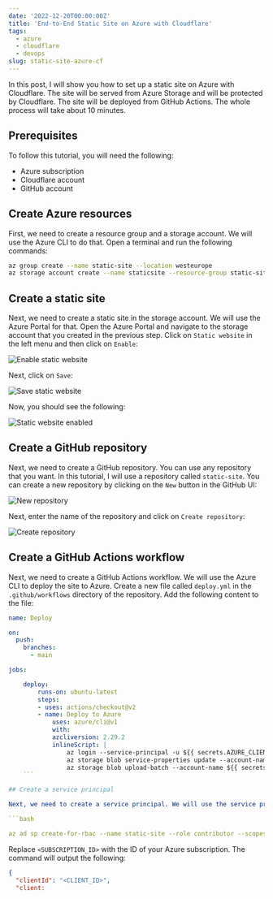 ```yaml
---
date: '2022-12-20T00:00:00Z'
title: 'End-to-End Static Site on Azure with Cloudflare'
tags:
  - azure
  - cloudflare
  - devops
slug: static-site-azure-cf
---
```


In this post, I will show you how to set up a static site on Azure with Cloudflare. The site will be served from Azure Storage and will be protected by Cloudflare. The site will be deployed from GitHub Actions. The whole process will take about 10 minutes.

## Prerequisites

To follow this tutorial, you will need the following:
* Azure subscription
* Cloudflare account
* GitHub account

## Create Azure resources

First, we need to create a resource group and a storage account. We will use the Azure CLI to do that. Open a terminal and run the following commands:

```bash
az group create --name static-site --location westeurope
az storage account create --name staticsite --resource-group static-site --sku Standard_LRS --encryption-services blob
```

## Create a static site

Next, we need to create a static site in the storage account. We will use the Azure Portal for that. Open the Azure Portal and navigate to the storage account that you created in the previous step. Click on `Static website` in the left menu and then click on `Enable`:

![Enable static website](/images/2022-12-static-site-azure-cf/enable-static-website.png)

Next, click on `Save`:

![Save static website](/images/2022-12-static-site-azure-cf/save-static-website.png)

Now, you should see the following:

![Static website enabled](/images/2022-12-static-site-azure-cf/static-website-enabled.png)

## Create a GitHub repository

Next, we need to create a GitHub repository. You can use any repository that you want. In this tutorial, I will use a repository called `static-site`. You can create a new repository by clicking on the `New` button in the GitHub UI:

![New repository](/images/2022-12-static-site-azure-cf/new-repository.png)

Next, enter the name of the repository and click on `Create repository`:

![Create repository](/images/2022-12-static-site-azure-cf/create-repository.png)

## Create a GitHub Actions workflow

Next, we need to create a GitHub Actions workflow. We will use the Azure CLI to deploy the site to Azure. Create a new file called `deploy.yml` in the `.github/workflows` directory of the repository. Add the following content to the file:

```yaml
name: Deploy

on:
  push:
    branches:
      - main

jobs:

    deploy:
        runs-on: ubuntu-latest
        steps:
        - uses: actions/checkout@v2
        - name: Deploy to Azure
            uses: azure/cli@v1
            with:
            azcliversion: 2.29.2
            inlineScript: |
                az login --service-principal -u ${{ secrets.AZURE_CLIENT_ID }} -p ${{ secrets.AZURE_CLIENT_SECRET }} --tenant ${{ secrets.AZURE_TENANT_ID }}
                az storage blob service-properties update --account-name ${{ secrets.AZURE_STORAGE_ACCOUNT }} --static-website --404-document 404.html --index-document index.html
                az storage blob upload-batch --account-name ${{ secrets.AZURE_STORAGE_ACCOUNT }} --destination \$web --source _site
    ```

## Create a service principal

Next, we need to create a service principal. We will use the service principal to authenticate to Azure. Open a terminal and run the following commands:

```bash

az ad sp create-for-rbac --name static-site --role contributor --scopes /subscriptions/<SUBSCRIPTION_ID>/resourceGroups/static-site --sdk-auth

```

Replace `<SUBSCRIPTION_ID>` with the ID of your Azure subscription. The command will output the following:

```json
{
  "clientId": "<CLIENT_ID>",
  "client: